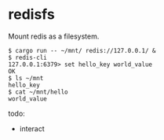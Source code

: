 # redisfs
Mount redis as a filesystem.

```shell
$ cargo run -- ~/mnt/ redis://127.0.0.1/ &
$ redis-cli
127.0.0.1:6379> set hello_key world_value
OK
$ ls ~/mnt 
hello_key
$ cat ~/mnt/hello
world_value
```

todo:
- interact 
